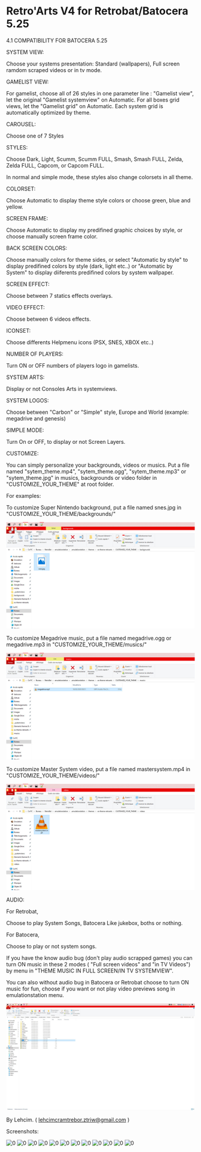 # Retro'Arts V4 for Retrobat/Batocera 5.25


4.1 COMPATIBILITY FOR BATOCERA 5.25



SYSTEM VIEW:

Choose your systems presentation: Standard (wallpapers), Full screen ramdom scraped videos or in tv mode.


GAMELIST VIEW:

For gamelist, choose all of 26 styles in one parameter line : "Gamelist view", let the original "Gamelist systemview" on Automatic.
For all boxes grid views, let the "Gamelist grid" on Automatic. Each system grid is automatically optimized by theme.


CAROUSEL:

Choose one of 7 Styles


STYLES:

Choose Dark, Light, Scumm, Scumm FULL, Smash, Smash FULL, Zelda, Zelda FULL, Capcom, or Capcom FULL.

In normal and simple mode, these styles also change colorsets in all theme.


COLORSET:

Choose Automatic to display theme style colors or choose green, blue and yellow.


SCREEN FRAME:

Choose Automatic to display my predifined graphic choices by style, or choose manually screen frame color.

BACK SCREEN COLORS:

Choose manually colors for theme sides, or select "Automatic by style" to display predifined colors by style (dark, light etc..) or
"Automatic by System" to display diiferents predifined colors by system wallpaper.


SCREEN EFFECT:

Choose between 7 statics effects overlays.


VIDEO EFFECT:

Choose between 6 videos effects.


ICONSET:

Choose differents Helpmenu icons (PSX, SNES, XBOX etc..)


NUMBER OF PLAYERS:

Turn ON or OFF numbers of players logo in gamelists.


SYSTEM ARTS:

Display or not Consoles Arts in systemviews.


SYSTEM LOGOS:

Choose between "Carbon" or "Simple" style, Europe and World (example: megadrive and genesis) 


SIMPLE MODE:

Turn On or OFF, to display or not Screen Layers.


CUSTOMIZE:

You can simply personalize your backgrounds, videos or musics. Put a file named "sytem_theme.mp4", "sytem_theme.ogg", "sytem_theme.mp3" or "sytem_theme.jpg" 
in musics, backgrounds or video folder in "CUSTOMIZE_YOUR_THEME" at root folder.

For examples:

To customize Super Nintendo background, put a file named snes.jpg in "CUSTOMIZE_YOUR_THEME/backgrounds/"

![0](https://raw.githubusercontent.com/lehcimcramtrebor/es-theme-retroarts/Screenshots/jpg.jpg)


To customize Megadrive music, put a file named megadrive.ogg or megadrive.mp3 in "CUSTOMIZE_YOUR_THEME/musics/"

![0](https://raw.githubusercontent.com/lehcimcramtrebor/es-theme-retroarts/Screenshots/mp3.jpg)


To customize Master System video, put a file named mastersystem.mp4 in "CUSTOMIZE_YOUR_THEME/videos/"

![0](https://raw.githubusercontent.com/lehcimcramtrebor/es-theme-retroarts/Screenshots/mp4.jpg)


AUDIO:

For Retrobat,

Choose to play System Songs, Batocera Like jukebox, boths or nothing.

For Batocera,

Choose to play or not system songs.

If you have the know audio bug (don't play audio scrapped games) you can turn ON music in these 2 modes ( "Full screen videos" and "in TV Videos") by menu in
"THEME MUSIC IN FULL SCREEN/IN TV SYSTEMVIEW".

You can also without audio bug in Batocera or Retrobat choose to turn ON music for fun, choose if you want or not play video previews song in emulationstation menu.


![0](https://raw.githubusercontent.com/lehcimcramtrebor/es-theme-retroarts/Screenshots/mute.jpg)
	
By Lehcim. ( lehcimcramtrebor.ztriw@gmail.com )



Screenshots:

![0](https://raw.githubusercontent.com/lehcimcramtrebor/es-theme-retroarts/Screenshots/01.png)
![0](https://raw.githubusercontent.com/lehcimcramtrebor/es-theme-retroarts/Screenshots/02.png)
![0](https://raw.githubusercontent.com/lehcimcramtrebor/es-theme-retroarts/Screenshots/03.png)
![0](https://raw.githubusercontent.com/lehcimcramtrebor/es-theme-retroarts/Screenshots/04.png)
![0](https://raw.githubusercontent.com/lehcimcramtrebor/es-theme-retroarts/Screenshots/05.png)
![0](https://raw.githubusercontent.com/lehcimcramtrebor/es-theme-retroarts/Screenshots/06.png)
![0](https://raw.githubusercontent.com/lehcimcramtrebor/es-theme-retroarts/Screenshots/07.png)
![0](https://raw.githubusercontent.com/lehcimcramtrebor/es-theme-retroarts/Screenshots/08.png)
![0](https://raw.githubusercontent.com/lehcimcramtrebor/es-theme-retroarts/Screenshots/09.png)
![0](https://raw.githubusercontent.com/lehcimcramtrebor/es-theme-retroarts/Screenshots/10.png)
![0](https://raw.githubusercontent.com/lehcimcramtrebor/es-theme-retroarts/Screenshots/11.png)
![0](https://raw.githubusercontent.com/lehcimcramtrebor/es-theme-retroarts/Screenshots/12.png)